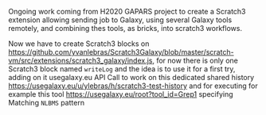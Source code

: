 Ongoing work coming from H2020 GAPARS project to create a Scratch3 extension allowing sending job to Galaxy, using several Galaxy tools remotely, and combining thes tools, as bricks, into scratch3 workflows.

Now we have to create Scratch3 blocks on https://github.com/yvanlebras/Scratch3Galaxy/blob/master/scratch-vm/src/extensions/scratch3_galaxy/index.js, for now there is only one Scratch3 block named `writeLog` and the idea is to use it for a first try, adding on it usegalaxy.eu API Call to work on this dedicated shared history https://usegalaxy.eu/u/ylebras/h/scratch3-test-history and for executing for example this tool https://usegalaxy.eu/root?tool_id=Grep1 specifying Matching `NLBMS` pattern
